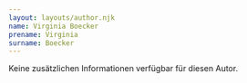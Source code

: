```yaml
---
layout: layouts/author.njk
name: Virginia Boecker
prename: Virginia
surname: Boecker
---
```

Keine zusätzlichen Informationen verfügbar für diesen Autor.
